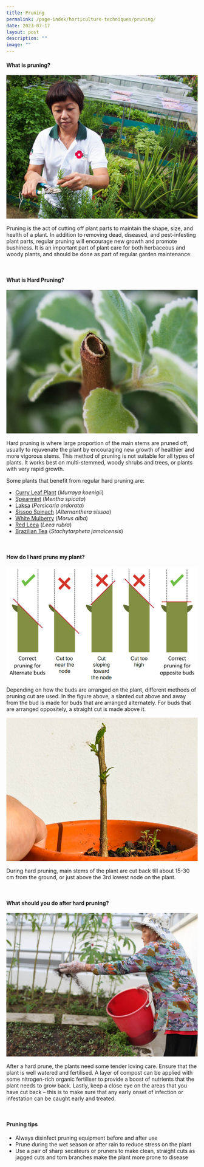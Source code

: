 ```yaml
---
title: Pruning
permalink: /page-index/horticulture-techniques/pruning/
date: 2023-07-17
layout: post
description: ""
image: ""
---
```

<section>
	<h4>What is pruning? </h4>
	<img src="/images/Gardeners/Pruning%20(4).jpg">
	<p>Pruning is the act of cutting off plant parts to maintain the shape, size, and health of a plant. In addition to removing dead, diseased, and pest-infesting plant parts, regular pruning will encourage new growth and promote bushiness. It is an important part of plant care for both herbaceous and woody plants, and should be done as part of regular garden maintenance.</p>
	<br>
</section>

<section>
	<h4>What is Hard Pruning?</h4>
	<img src="/images/Horti%20techniques/Pruning_Jacchua.jpg">
	<p>Hard pruning is where large proportion of the main stems are pruned off, usually to rejuvenate the plant by encouraging new growth of healthier and more vigorous stems. This method of pruning is not suitable for all types of plants. It works best on multi-stemmed, woody shrubs and trees, or plants with very rapid growth. </p>  
	<p>Some plants that benefit from regular hard pruning are:</p>
	<ul>
		<li><a href="/page-index/edible-plants/curry-leaf-plant">Curry Leaf Plant</a> (<em>Murraya koenigii</em>)</li>
		<li><a href="/page-index/edible-plants/spearmint/">Spearmint</a> (<em>Mentha spicata</em>)</li>
		<li><a href="/plant-index/edible-plants/laksa/">Laksa</a> (<em>Persicaria ordorata</em>)</li>
		<li><a href="/page-index/edible-plants/sissoo-spinach">Sissoo Spinach</a> (<em>Alternanthera sissoo</em>)</li>
		<li><a href="page-index/edible-plants/white-mulberry">White Mulberry</a> (<em>Morus alba</em>)</li>
		<li><a href="/page-index/ornamental-plants/red-leea/">Red Leea</a> (<em>Leea rubra</em>)</li>
		<li><a href="/page-index/ornamental-plants/brazilian-tea/">Brazilian Tea</a> (<em>Stachytarpheta jamaicensis</em>)</li>
	</ul>
	<br>
</section>

<section>
	<h4>How do I hard prune my plant?</h4>
	<img src="/images/Horti%20techniques/pruning_diagram.png">
	<p>Depending on how the buds are arranged on the plant, different methods of pruning cut are used. In the figure above, a slanted cut above and away from the bud is made for buds that are arranged alternately. For buds that are arranged oppositely, a straight cut is made above it.</p>
	<img src="/images/Horti%20techniques/hardpruning_jacchua_2%20(1).jpg">
	<p>During hard pruning, main stems of the plant are cut back till about 15-30 cm from the ground, or just above the 3rd lowest node on the plant.</p>
	<br>
</section>

<section>
	<h4>What should you do after hard pruning?</h4>
	<img src="/images/Gardeners/Fertilising.jpg">
	<p>After a hard prune, the plants need some tender loving care. Ensure that the plant is well watered and fertilised. A layer of compost can be applied with some nitrogen-rich organic fertiliser to provide a boost of nutrients that the plant needs to grow back. Lastly, keep a close eye on the areas that you have cut back – this is to make sure that any early onset of infection or infestation can be caught early and treated.</p>
	<br>
</section>

<section>
	<h4>Pruning tips</h4>
	<ul>
		<li>Always disinfect pruning equipment before and after use</li>
		<li>Prune during the wet season or after rain to reduce stress on the plant</li>
		<li>Use a pair of sharp secateurs or pruners to make clean, straight cuts as jagged cuts and torn branches make the plant more prone to disease</li>
	</ul>
	<br>
</section>